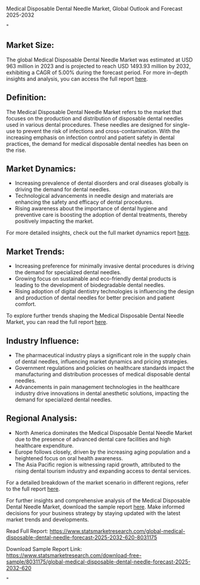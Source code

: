 Medical Disposable Dental Needle Market, Global Outlook and Forecast 2025-2032

"<h2>Market Size:</h2>
<p>The global Medical Disposable Dental Needle Market was estimated at USD 963 million in 2023 and is projected to reach USD 1493.93 million by 2032, exhibiting a CAGR of 5.00% during the forecast period. For more in-depth insights and analysis, you can access the full report <a href='https://www.statsmarketresearch.com/global-medical-disposable-dental-needle-forecast-2025-2032-620-8031175'>here</a>.</p>

<h2>Definition:</h2>
<p>The Medical Disposable Dental Needle Market refers to the market that focuses on the production and distribution of disposable dental needles used in various dental procedures. These needles are designed for single-use to prevent the risk of infections and cross-contamination. With the increasing emphasis on infection control and patient safety in dental practices, the demand for medical disposable dental needles has been on the rise.</p>

<h2>Market Dynamics:</h2>
<ul>
  <li>Increasing prevalence of dental disorders and oral diseases globally is driving the demand for dental needles.</li>
  <li>Technological advancements in needle design and materials are enhancing the safety and efficacy of dental procedures.</li>
  <li>Rising awareness about the importance of dental hygiene and preventive care is boosting the adoption of dental treatments, thereby positively impacting the market.</li>
</ul>
<p>For more detailed insights, check out the full market dynamics report <a href='https://www.statsmarketresearch.com/global-medical-disposable-dental-needle-forecast-2025-2032-620-8031175'>here</a>.</p>

<h2>Market Trends:</h2>
<ul>
  <li>Increasing preference for minimally invasive dental procedures is driving the demand for specialized dental needles.</li>
  <li>Growing focus on sustainable and eco-friendly dental products is leading to the development of biodegradable dental needles.</li>
  <li>Rising adoption of digital dentistry technologies is influencing the design and production of dental needles for better precision and patient comfort.</li>
</ul>
<p>To explore further trends shaping the Medical Disposable Dental Needle Market, you can read the full report <a href='https://www.statsmarketresearch.com/global-medical-disposable-dental-needle-forecast-2025-2032-620-8031175'>here</a>.</p>

<h2>Industry Influence:</h2>
<ul>
  <li>The pharmaceutical industry plays a significant role in the supply chain of dental needles, influencing market dynamics and pricing strategies.</li>
  <li>Government regulations and policies on healthcare standards impact the manufacturing and distribution processes of medical disposable dental needles.</li>
  <li>Advancements in pain management technologies in the healthcare industry drive innovations in dental anesthetic solutions, impacting the demand for specialized dental needles.</li>
</ul>

<h2>Regional Analysis:</h2>
<ul>
  <li>North America dominates the Medical Disposable Dental Needle Market due to the presence of advanced dental care facilities and high healthcare expenditure.</li>
  <li>Europe follows closely, driven by the increasing aging population and a heightened focus on oral health awareness.</li>
  <li>The Asia Pacific region is witnessing rapid growth, attributed to the rising dental tourism industry and expanding access to dental services.</li>
</ul>
<p>For a detailed breakdown of the market scenario in different regions, refer to the full report <a href='https://www.statsmarketresearch.com/global-medical-disposable-dental-needle-forecast-2025-2032-620-8031175'>here</a>.</p>

<p>For further insights and comprehensive analysis of the Medical Disposable Dental Needle Market, download the sample report <a href='https://www.statsmarketresearch.com/download-free-sample/8031175/global-medical-disposable-dental-needle-forecast-2025-2032-620'>here</a>. Make informed decisions for your business strategy by staying updated with the latest market trends and developments.</p>

<p>Read Full Report: <a href='https://www.statsmarketresearch.com/global-medical-disposable-dental-needle-forecast-2025-2032-620-8031175'>https://www.statsmarketresearch.com/global-medical-disposable-dental-needle-forecast-2025-2032-620-8031175</a></p>
<p>Download Sample Report Link: <a href='https://www.statsmarketresearch.com/download-free-sample/8031175/global-medical-disposable-dental-needle-forecast-2025-2032-620'>https://www.statsmarketresearch.com/download-free-sample/8031175/global-medical-disposable-dental-needle-forecast-2025-2032-620</a></p>"
